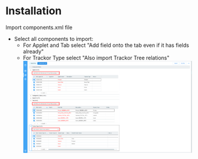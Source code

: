 # Installation 

Import components.xml file
 - Select all components to import:
   - For Applet and Tab select "Add field onto the tab even if it has fields already"
   - For Trackor Type select "Also import Trackor Tree relations"
   ![picture](image/1.png)
